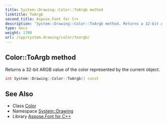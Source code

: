 ```yaml
---
title: System::Drawing::Color::ToArgb method
linktitle: ToArgb
second_title: Aspose.Font for C++
description: 'System::Drawing::Color::ToArgb method. Returns a 32-bit ARGB value of the color represented by the current object in C++.'
type: docs
weight: 1700
url: /cpp/system.drawing/color/toargb/
---
```

## Color::ToArgb method


Returns a 32-bit ARGB value of the color represented by the current object.

```cpp
int System::Drawing::Color::ToArgb() const
```

## See Also

* Class [Color](../)
* Namespace [System::Drawing](../../)
* Library [Aspose.Font for C++](../../../)

